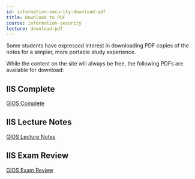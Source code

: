 ```yaml
---
id: information-security-download-pdf
title: Download to PDF
course: information-security
lecture: download-pdf
---
```


Some students have expressed interest in downloading PDF copies of the notes for
a simpler, more portable study experience.

While the content on the site will always be free, the following PDFs are available
for download:

## IIS Complete

<div class="gumroad-product-embed" data-gumroad-product-id="iis-full">
  <a href="https://gumroad.com/l/gios-full">GIOS Complete</a>
</div>

## IIS Lecture Notes

<div class="gumroad-product-embed" data-gumroad-product-id="iis-lecture">
  <a href="https://gumroad.com/l/gios-lecture-notes">GIOS Lecture Notes</a>
</div>

## IIS Exam Review

<div class="gumroad-product-embed" data-gumroad-product-id="iis-exam">
  <a href="https://gumroad.com/l/gios-exam-review">GIOS Exam Review</a>
</div>
